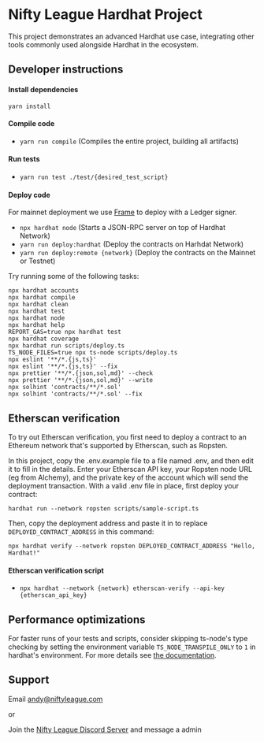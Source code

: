 # Nifty League Hardhat Project

This project demonstrates an advanced Hardhat use case, integrating other tools commonly used alongside Hardhat in the ecosystem.

## Developer instructions

#### Install dependencies

`yarn install`

#### Compile code

- `yarn run compile` (Compiles the entire project, building all artifacts)

#### Run tests

- `yarn run test ./test/{desired_test_script}`

#### Deploy code

For mainnet deployment we use [Frame](https://frame.sh/) to deploy with a Ledger signer.

- `npx hardhat node` (Starts a JSON-RPC server on top of Hardhat Network)
- `yarn run deploy:hardhat` (Deploy the contracts on Harhdat Network)
- `yarn run deploy:remote {network}` (Deploy the contracts on the Mainnet or Testnet)

Try running some of the following tasks:

```shell
npx hardhat accounts
npx hardhat compile
npx hardhat clean
npx hardhat test
npx hardhat node
npx hardhat help
REPORT_GAS=true npx hardhat test
npx hardhat coverage
npx hardhat run scripts/deploy.ts
TS_NODE_FILES=true npx ts-node scripts/deploy.ts
npx eslint '**/*.{js,ts}'
npx eslint '**/*.{js,ts}' --fix
npx prettier '**/*.{json,sol,md}' --check
npx prettier '**/*.{json,sol,md}' --write
npx solhint 'contracts/**/*.sol'
npx solhint 'contracts/**/*.sol' --fix
```

## Etherscan verification

To try out Etherscan verification, you first need to deploy a contract to an Ethereum network that's supported by Etherscan, such as Ropsten.

In this project, copy the .env.example file to a file named .env, and then edit it to fill in the details. Enter your Etherscan API key, your Ropsten node URL (eg from Alchemy), and the private key of the account which will send the deployment transaction. With a valid .env file in place, first deploy your contract:

```shell
hardhat run --network ropsten scripts/sample-script.ts
```

Then, copy the deployment address and paste it in to replace `DEPLOYED_CONTRACT_ADDRESS` in this command:

```shell
npx hardhat verify --network ropsten DEPLOYED_CONTRACT_ADDRESS "Hello, Hardhat!"
```

#### Etherscan verification script

- `npx hardhat --network {network} etherscan-verify --api-key {etherscan_api_key}`

## Performance optimizations

For faster runs of your tests and scripts, consider skipping ts-node's type checking by setting the environment variable `TS_NODE_TRANSPILE_ONLY` to `1` in hardhat's environment. For more details see [the documentation](https://hardhat.org/guides/typescript.html#performance-optimizations).

## Support

Email [andy@niftyleague.com](mailto:andy@niftyleague.com)

or

Join the [Nifty League Discord Server](https://discord.gg/niftyleague) and message a admin
